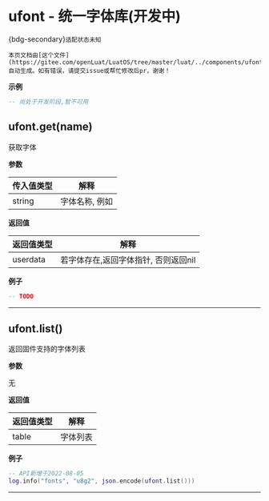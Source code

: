 # ufont - 统一字体库(开发中)

{bdg-secondary}`适配状态未知`

```{note}
本页文档由[这个文件](https://gitee.com/openLuat/LuatOS/tree/master/luat/../components/ufont/luat_lib_ufont.c)自动生成。如有错误，请提交issue或帮忙修改后pr，谢谢！
```


**示例**

```lua
-- 尚处于开发阶段,暂不可用

```

## ufont.get(name)



获取字体

**参数**

|传入值类型|解释|
|-|-|
|string|字体名称, 例如|

**返回值**

|返回值类型|解释|
|-|-|
|userdata|若字体存在,返回字体指针, 否则返回nil|

**例子**

```lua
-- TODO

```

---

## ufont.list()



返回固件支持的字体列表

**参数**

无

**返回值**

|返回值类型|解释|
|-|-|
|table|字体列表|

**例子**

```lua
-- API新增于2022-08-05
log.info("fonts", "u8g2", json.encode(ufont.list()))

```

---

